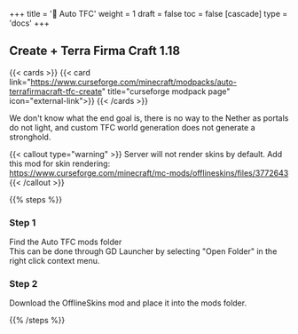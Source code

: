 +++
title = '🔴 Auto TFC'
weight = 1
draft = false
toc = false
[cascade]
	type = 'docs'
+++

## Create + Terra Firma Craft 1.18

{{< cards >}}
	{{< card link="https://www.curseforge.com/minecraft/modpacks/auto-terrafirmacraft-tfc-create" title="curseforge modpack page" icon="external-link">}}
{{< /cards >}}

We don't know what the end goal is, there is no way to the Nether as portals do not light, and custom TFC world generation
does not generate a stronghold.

{{< callout type="warning" >}}
Server will not render skins by default. Add this mod for skin rendering:\
https://www.curseforge.com/minecraft/mc-mods/offlineskins/files/3772643
{{< /callout >}}


{{% steps %}}

### Step 1

Find the Auto TFC mods folder\
This can be done through GD Launcher by selecting "Open Folder"
in the right click context menu.

### Step 2

Download the OfflineSkins mod and place it into the mods folder.


{{% /steps %}}